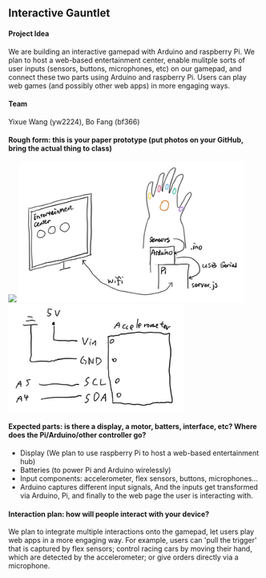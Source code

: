 ## Interactive Gauntlet

#### Project Idea

We are building an interactive gamepad with Arduino and raspberry Pi. We plan to host a web-based entertainment center, enable mulitple sorts of user inputs (sensors, buttons, microphones, etc) on our gamepad, and connect these two parts using Arduino and raspberry Pi. Users can play web games (and possibly other web apps) in more engaging ways.


#### Team

Yixue Wang (yw2224), Bo Fang (bf366)


#### Rough form: this is your paper prototype (put photos on your GitHub, bring the actual thing to class)

<img src="./board.png" width="350">

<img src="./pic.PNG" width="450">

<img src="./circuit.PNG" width="350">




#### Expected parts: is there a display, a motor, batters, interface, etc? Where does the Pi/Arduino/other controller go?

- Display (We plan to use raspberry Pi to host a web-based entertainment hub)
- Batteries (to power Pi and Arduino wirelessly)
- Input components: accelerometer, flex sensors, buttons, microphones... 
- Arduino captures different input signals, And the inputs get transformed via Arduino, Pi, and finally to the web page the user is interacting with.



#### Interaction plan: how will people interact with your device?

We plan to integrate multiple interactions onto the gamepad, let users play web apps in a more engaging way. For example, users can 'pull the trigger' that is captured by flex sensors; control racing cars by moving their hand, which are detected by the accelerometer; or give orders directly via a microphone.

